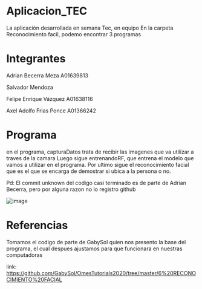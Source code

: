 # Aplicacion_TEC
La aplicación desarrollada en semana Tec, en equipo
En la carpeta Reconocimiento facil, podemo encontrar 3 programas

# Integrantes
Adrian Becerra Meza A01639813

Salvador Mendoza

Felipe Enrique Vázquez A01638116

Axel Adolfo Frias Ponce A01366242

# Programa
en el programa, capturaDatos trata de recibir las imagenes que va utilizar a traves de la camara
Luego sigue entrenandoRF, que entrena el modelo que vamos a utilizar en el programa.
Por ultimo sigue el reconocimiento facial que es el que se encarga de demostrar si ubica a la persona o no.

Pd: El commit unknown del codigo casi terminado es de parte de Adrian Becerra, pero por alguna razon no lo registro github

![image](https://user-images.githubusercontent.com/71723297/111688067-b3994800-87f0-11eb-93f1-a98205cce3d2.png)

# Referencias
Tomamos el codigo de parte de GabySol quien nos presento la base del programa, el cual despues
ajustamos para que funcionara en nuestras computadoras 

link: https://github.com/GabySol/OmesTutorials2020/tree/master/6%20RECONOCIMIENTO%20FACIAL

